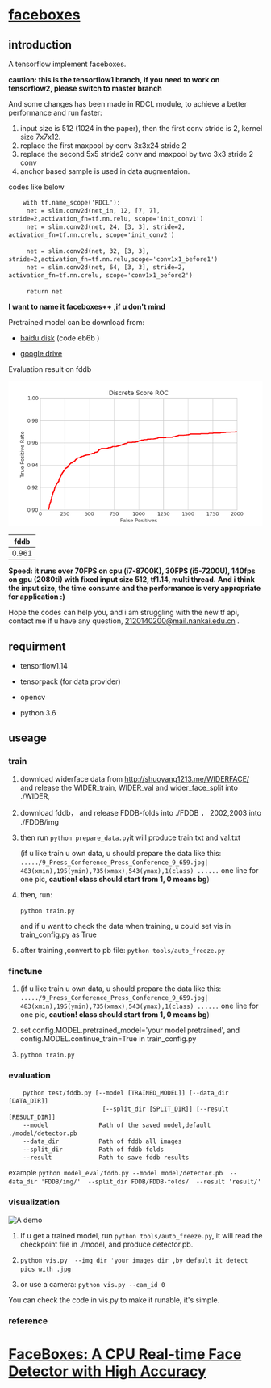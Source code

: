 # [faceboxes](https://arxiv.org/abs/1708.05234)

## introduction

A tensorflow implement faceboxes. 

**caution: this is the tensorflow1 branch, if you need to work on tensorflow2, please switch to master branch**


And some changes has been made in RDCL module, 
to achieve a better performance and run faster:

   1. input size is 512 (1024 in the paper), then the first conv stride is 2, kernel size 7x7x12.
   2. replace the first maxpool by conv 3x3x24 stride 2
   3. replace the second 5x5 stride2 conv and maxpool by two 3x3 stride 2 conv
   4. anchor based sample is used in data augmentaion.
   
   
   codes like below
   ```
       with tf.name_scope('RDCL'):
        net = slim.conv2d(net_in, 12, [7, 7], stride=2,activation_fn=tf.nn.relu, scope='init_conv1')
        net = slim.conv2d(net, 24, [3, 3], stride=2, activation_fn=tf.nn.crelu, scope='init_conv2')
       
        net = slim.conv2d(net, 32, [3, 3], stride=2,activation_fn=tf.nn.relu,scope='conv1x1_before1')
        net = slim.conv2d(net, 64, [3, 3], stride=2, activation_fn=tf.nn.crelu, scope='conv1x1_before2')
        
        return net

   ```
**I want to name it faceboxes++ ,if u don't mind**


Pretrained model can be download from:

+ [baidu disk](https://pan.baidu.com/s/1DzbFYjcjcbXO4C494IB2TA) (code eb6b )

+ [google drive](https://drive.google.com/open?id=1mV7I9UR_DjF91Wd2P6TqMQhMIOpcBWRJ)

Evaluation result on fddb

 ![fddb](https://github.com/610265158/faceboxes-tensorflow/blob/master/figures/Figure_1.png)

| fddb   |
| :------: | 
|  0.961 | 

 **Speed: it runs over 70FPS on cpu (i7-8700K), 30FPS (i5-7200U), 140fps on gpu (2080ti) with fixed input size 512, tf1.14, multi thread.**
 **And i think the input size, the time consume and the performance is very appropriate for application :)**
 
Hope the codes can help you, and i am struggling with the new tf api, contact me if u have any question,      2120140200@mail.nankai.edu.cn  .

## requirment

+ tensorflow1.14  

+ tensorpack (for data provider)

+ opencv

+ python 3.6

## useage

### train
1. download widerface data from http://shuoyang1213.me/WIDERFACE/
and release the WIDER_train, WIDER_val and wider_face_split into ./WIDER, 
2. download fddb， and release FDDB-folds into ./FDDB ， 2002,2003 into ./FDDB/img
3. then run
   ```python prepare_data.py```it will produce train.txt and val.txt

    (if u like train u own data, u should prepare the data like this:
    `...../9_Press_Conference_Press_Conference_9_659.jpg| 483(xmin),195(ymin),735(xmax),543(ymax),1(class) ......` 
    one line for one pic, **caution! class should start from 1, 0 means bg**)

4. then, run:

    `python train.py`

    and if u want to check the data when training, u could set vis in train_config.py as True
5. after training ,convert to pb file:
    `python tools/auto_freeze.py`
    
### finetune
1.  (if u like train u own data, u should prepare the data like this:
    `...../9_Press_Conference_Press_Conference_9_659.jpg| 483(xmin),195(ymin),735(xmax),543(ymax),1(class) ......` 
    one line for one pic, **caution! class should start from 1, 0 means bg**)
2.  set config.MODEL.pretrained_model='your model pretrained', and config.MODEL.continue_train=True in train_config.py

3. `python train.py`
### evaluation

```
    python test/fddb.py [--model [TRAINED_MODEL]] [--data_dir [DATA_DIR]]
                          [--split_dir [SPLIT_DIR]] [--result [RESULT_DIR]]
    --model              Path of the saved model,default ./model/detector.pb
    --data_dir           Path of fddb all images
    --split_dir          Path of fddb folds
    --result             Path to save fddb results
 ```
    
example `python model_eval/fddb.py --model model/detector.pb 
                                    --data_dir 'FDDB/img/' 
                                    --split_dir FDDB/FDDB-folds/ 
                                    --result 'result/' `


### visualization
![A demo](https://github.com/610265158/faceboxes-tensorflow/blob/master/figures/example2.png)

1. If u get a trained model, run `python tools/auto_freeze.py`, it will read the checkpoint file in ./model, and produce detector.pb.

2. `python vis.py  --img_dir 'your images dir ,by default it detect pics with .jpg `

3. or use a camera:
`python vis.py --cam_id 0`

You can check the code in vis.py to make it runable, it's simple.
### reference
# [FaceBoxes: A CPU Real-time Face Detector with High Accuracy](https://arxiv.org/abs/1708.05234)

